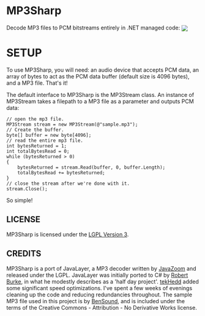 # MP3Sharp
Decode MP3 files to PCM bitstreams entirely in .NET managed code:
<img align="center" src ="https://raw.githubusercontent.com/ZaneDubya/MP3Sharp/master/Images/MP3SharpHeader.png" />

# SETUP
To use MP3Sharp, you will need: an audio device that accepts PCM data, an array of bytes to act as the PCM data buffer (default size is 4096 bytes), and a MP3 file. That's it!

The default interface to MP3Sharp is the MP3Stream class. An instance of MP3Stream takes a filepath to a MP3 file as a parameter and outputs PCM data:
```CSharp
// open the mp3 file.
MP3Stream stream = new MP3Stream(@"sample.mp3");
// Create the buffer.
byte[] buffer = new byte[4096];
// read the entire mp3 file.
int bytesReturned = 1;
int totalBytesRead = 0;
while (bytesReturned > 0)
{
    bytesReturned = stream.Read(buffer, 0, buffer.Length);
    totalBytesRead += bytesReturned;
}
// close the stream after we're done with it.
stream.Close();
```
So simple!

## LICENSE
MP3Sharp is licensed under the [LGPL Version 3](https://github.com/ZaneDubya/MP3Sharp/blob/master/license.txt).

## CREDITS
MP3Sharp is a port of JavaLayer, a MP3 decoder written by [JavaZoom](http://www.javazoom.net) and released under the LGPL. JavaLayer was initially ported to C# by [Robert Burke](http://www.robburke.net/), in what he modestly describes as a 'half day project'. [tekHedd](http://www.byteheaven.com/) added some significant speed optimizations. I've spent a few weeks of evenings cleaning up the code and reducing redundancies throughout. The sample MP3 file used in this project is by [BenSound](http://www.bensound.com), and is included under the terms of the Creative Commons - Attribution - No Derivative Works license.
